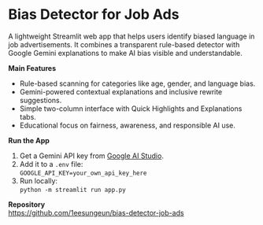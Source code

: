 # Bias Detector for Job Ads

A lightweight Streamlit web app that helps users identify biased language in job advertisements. It combines a transparent rule-based detector with Google Gemini explanations to make AI bias visible and understandable.

**Main Features**  
- Rule-based scanning for categories like age, gender, and language bias.  
- Gemini-powered contextual explanations and inclusive rewrite suggestions.  
- Simple two-column interface with Quick Highlights and Explanations tabs.  
- Educational focus on fairness, awareness, and responsible AI use.

**Run the App**  
1. Get a Gemini API key from [Google AI Studio](https://aistudio.google.com/app/apikey).  
2. Add it to a `.env` file:  
   `GOOGLE_API_KEY=your_own_api_key_here`  
3. Run locally:  
   `python -m streamlit run app.py`

**Repository**  
https://github.com/1eesungeun/bias-detector-job-ads

